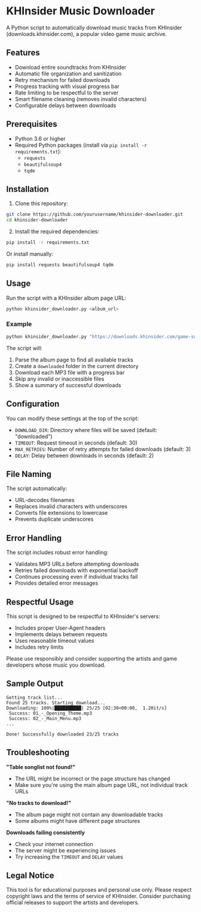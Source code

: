 # KHInsider Music Downloader

A Python script to automatically download music tracks from KHInsider (downloads.khinsider.com), a popular video game music archive.

## Features

- Download entire soundtracks from KHInsider
- Automatic file organization and sanitization
- Retry mechanism for failed downloads
- Progress tracking with visual progress bar
- Rate limiting to be respectful to the server
- Smart filename cleaning (removes invalid characters)
- Configurable delays between downloads

## Prerequisites

- Python 3.6 or higher
- Required Python packages (install via `pip install -r requirements.txt`):
  - `requests`
  - `beautifulsoup4`
  - `tqdm`

## Installation

1. Clone this repository:
```bash
git clone https://github.com/yourusername/khinsider-downloader.git
cd khinsider-downloader
```

2. Install the required dependencies:
```bash
pip install -r requirements.txt
```

Or install manually:
```bash
pip install requests beautifulsoup4 tqdm
```

## Usage

Run the script with a KHInsider album page URL:

```bash
python khinsider_downloader.py <album_url>
```

### Example

```bash
python khinsider_downloader.py "https://downloads.khinsider.com/game-soundtracks/album/kingdom-hearts"
```

The script will:
1. Parse the album page to find all available tracks
2. Create a `downloaded` folder in the current directory
3. Download each MP3 file with a progress bar
4. Skip any invalid or inaccessible files
5. Show a summary of successful downloads

## Configuration

You can modify these settings at the top of the script:

- `DOWNLOAD_DIR`: Directory where files will be saved (default: "downloaded")
- `TIMEOUT`: Request timeout in seconds (default: 30)
- `MAX_RETRIES`: Number of retry attempts for failed downloads (default: 3)
- `DELAY`: Delay between downloads in seconds (default: 2)

## File Naming

The script automatically:
- URL-decodes filenames
- Replaces invalid characters with underscores
- Converts file extensions to lowercase
- Prevents duplicate underscores

## Error Handling

The script includes robust error handling:
- Validates MP3 URLs before attempting downloads
- Retries failed downloads with exponential backoff
- Continues processing even if individual tracks fail
- Provides detailed error messages

## Respectful Usage

This script is designed to be respectful to KHInsider's servers:
- Includes proper User-Agent headers
- Implements delays between requests
- Uses reasonable timeout values
- Includes retry limits

Please use responsibly and consider supporting the artists and game developers whose music you download.

## Sample Output

```
Getting track list...
Found 25 tracks. Starting download...
Downloading: 100%|██████████| 25/25 [02:30<00:00,  1.20it/s]
 Success: 01_-_Opening_Theme.mp3
 Success: 02_-_Main_Menu.mp3
...

Done! Successfully downloaded 23/25 tracks
```

## Troubleshooting

**"Table songlist not found!"**
- The URL might be incorrect or the page structure has changed
- Make sure you're using the main album page URL, not individual track URLs

**"No tracks to download!"**
- The album page might not contain any downloadable tracks
- Some albums might have different page structures

**Downloads failing consistently**
- Check your internet connection
- The server might be experiencing issues
- Try increasing the `TIMEOUT` and `DELAY` values

## Legal Notice

This tool is for educational purposes and personal use only. Please respect copyright laws and the terms of service of KHInsider. Consider purchasing official releases to support the artists and developers.

